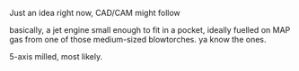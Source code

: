 Just an idea right now, CAD/CAM might follow

basically, a jet engine small enough to fit in a pocket, ideally fuelled on MAP gas from one of those medium-sized blowtorches. ya know the ones. 

5-axis milled, most likely. 
